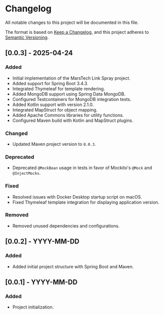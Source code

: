 # Changelog

All notable changes to this project will be documented in this file.

The format is based on [Keep a Changelog](https://keepachangelog.com/en/1.0.0/), and this project adheres
to [Semantic Versioning](https://semver.org/spec/v2.0.0.html).

## [0.0.3] - 2025-04-24

### Added

- Initial implementation of the MarsTech Link Spray project.
- Added support for Spring Boot 3.4.3.
- Integrated Thymeleaf for template rendering.
- Added MongoDB support using Spring Data MongoDB.
- Configured Testcontainers for MongoDB integration tests.
- Added Kotlin support with version 2.1.0.
- Integrated MapStruct for object mapping.
- Added Apache Commons libraries for utility functions.
- Configured Maven build with Kotlin and MapStruct plugins.

### Changed

- Updated Maven project version to `0.0.3`.

### Deprecated

- Deprecated `@MockBean` usage in tests in favor of Mockito's `@Mock` and `@InjectMocks`.

### Fixed

- Resolved issues with Docker Desktop startup script on macOS.
- Fixed Thymeleaf template integration for displaying application version.

### Removed

- Removed unused dependencies and configurations.

## [0.0.2] - YYYY-MM-DD

### Added

- Added initial project structure with Spring Boot and Maven.

## [0.0.1] - YYYY-MM-DD

### Added

- Project initialization.